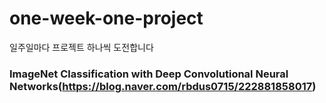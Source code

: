 # one-week-one-project
일주일마다 프로젝트 하나씩 도전합니다

### ImageNet Classification with Deep Convolutional Neural Networks(https://blog.naver.com/rbdus0715/222881858017)
